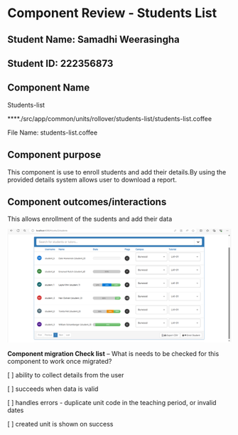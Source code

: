 # Component Review - Students List

## Student Name: Samadhi Weerasingha

## Student ID: 222356873

## Component Name
Students-list

\*\*\*\*./src/app/common/units/rollover/students-list/students-list.coffee

File Name: students-list.coffee

## Component purpose

This component is use to enroll students and add  their details.By using the provided details system allows user to download a report.

## Component outcomes/interactions

This allows enrollment of the sudents and add their data

![eisting modal](./Component%20Reviews/Resources/student-list.png)


**Component migration Check list** – What is needs to be checked for this component to work once
migrated?

[ ] ability to collect details from the user

[ ] succeeds when data is valid

[ ] handles errors - duplicate unit code in the teaching period, or invalid dates

[ ] created unit is shown on success